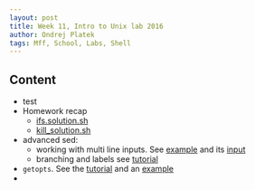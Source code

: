 ```yaml
---
layout: post
title: Week 11, Intro to Unix lab 2016
author: Ondrej Platek
tags: Mff, School, Labs, Shell
---
```


## Content 
- test
- Homework recap
    - [ifs.solution.sh](/downloads/ifs.solution.sh)
    - [kill_solution.sh](/downloads/kill_solution.sh)
- advanced sed: 
    - working with multi line inputs. See [example](/downloads/week10_sed.sh) and its [input](/downloads/headlines.txt)
    - branching and labels see [tutorial](http://docstore.mik.ua/orelly/unix/upt/ch34_20.htm)
- `getopts`. See the [tutorial](http://wiki.bash-hackers.org/howto/getopts_tutorial) and an [example](/downloads/week10_getopts.sh)
- 

